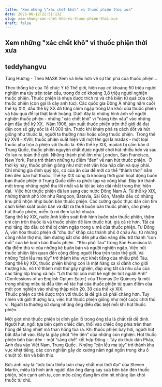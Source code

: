 ```yaml
---
title: "Xem những \"xác chết khô\" vì thuốc phiện thời xưa"
date: 2025-06-12T22:51:13Z
slug: xem-nhung-xac-chet-kho-vi-thuoc-phien-thoi-xua
draft: false
---
```


## Xem những "xác chết khô" vì thuốc phiện thời xưa

## teddyhangvu

Tùng Hương - Theo MASK
Xem và hiểu hơn về sự tàn phá của thuốc phiện...

Theo thống kê của Tổ chức Y tế Thế giới, hiện nay có khoảng 50 triệu người nghiện ma túy trên toàn cầu, trong đó có khoảng 3,8 triệu người nghiện thuốc phiện. 
Thuốc phiện là nhựa được trích ra và chế biến từ quả của cây thuốc phiện (còn gọi là cây anh túc). Các quốc gia Đông Á những năm cuối thế kỷ XIX, đầu thế kỷ XX đã từng chìm ngập trong làn khói của thuốc phiện và hậu quả để lại thật kinh hoàng.
Dưới đây là những hình ảnh về người nghiện thuốc phiện - những "xác chết khô" vì "nàng tiên nâu" vào những năm đầu thế kỷ XX.
​
Năm 1906, sản xuất thuốc phiện trên thế giới đã đạt đến con số gây sốc là 41.000 tấn. Trước khi khám phá ra cách đốt và hút giống như thuốc lá, người ta thường nhai hoặc uống thuốc phiện. 
​
Trong thế kỷ XVII - XVIII, thuốc phiện xuất hiện với một tên gọi là madak - một loại thuốc pha trộn á phiện với thuốc lá. 
Đến thế kỷ XIX, madak bị cấm bán ở Trung Quốc, thuốc phiện nguyên chất được người chơi hút nhiều hơn và sau đó lan ra toàn thế giới. 
Những thành phố lớn như London, San Francisco, New York, Paris trở thành những tụ điểm “đen” về nạn hút thuốc phiện.
​
Ở thời kỳ này, thuốc phiện giống như một nét văn hóa hấp dẫn và quý phái. Chỉ những gia đình quý tộc, có của ăn của để mới có thể “thảnh thơi” nằm bên đèn bàn hút thuốc. 
Thế kỷ XIX cũng là khoảng thời gian hoạt động buôn bán thuốc phiện ở Trung Quốc diễn ra phức tạp và công khai. Đây trở thành một trong những nghề thu lời nhất và là tội ác kéo dài nhất trong thời hiện đại.
​
Việc hút thuốc phiện đã lan sang các nước Đông Nam Á. Từ thế kỷ XIX, những thành phố lớn như Rangoon, Batavia, Sài Gòn, Manila đều có những khu phố nhộn nhịp buôn bán thuốc phiện. 
Các cường quốc thực dân còn tìm cách kiểm soát buôn bán và đặt ra thuế buôn bán thuốc phiện, cho phép hút thuốc phiện, miễn là nó đem lại lợi nhuận.  
​
Sang thế kỷ XIX, nước Anh kiểm soát tình hình buôn bán thuốc phiện, thậm chí còn trộn thuốc lá và thuốc phiện để làm thuốc hút, giá cả rẻ hơn. Tất cả mọi tầng lớp đều có thể bị chìm ngập trong u mê của thuốc phiện.
​
Từ Đông Á, văn hóa thuốc phiện đi “chu du” khắp các thành phố ở châu Âu, từ những công nhân thợ mỏ, làm đường sắt cho đến phu đào vàng đều trở thành “con mồi” của kẻ buôn bán thuốc phiện. 
​
“Khu phố Tàu” trong San Francisco là địa điểm thú vị của những kẻ buôn bán và người nghiện ngập. Việc hút thuốc phiện liên quan đến cộng đồng người Hoa trên toàn thế giới. Và những “căn lều ma túy” trở thành khu vực khét tiếng của nhiều phố Tàu.
​
Sang thế kỷ XIX, thuốc phiện không còn là mặt hàng xa xỉ dành cho giới thượng lưu, nó trở thành một thứ gây nghiện, đáp ứng tất cả nhu cầu của các tầng lớp trong xã hội. 
“Lời thú tội của một kẻ nghiện hút người Anh” (Confessions of an English Opium-Eater) của Thomas De Quincey là một trong những miêu tả đầu tiên về tác hại của thuốc phiện từ quan điểm của một con nghiện vào những thập niên 20, 30 của thế kỷ XIX.  
​
Thuốc phiện có thể được trộn với thuốc lá để giá cả phải chăng hơn. Tuy nhiên với giới thượng lưu, việc hút thuốc phiện giống như một cuộc chơi thú vị. Người ta thường sử dụng những ống điếu đặc biệt mỗi khi hút thuốc phiện. 

Một giọt nhỏ thuốc phiện bị dính gần lỗ trong ống tẩu là chất rất dễ dính. Người hút, ngồi tựa bên cạnh chiếc đèn, thổi vào chiếc ống phía trên than hồng để tăng nhiệt mà than hồng tỏa ra. ​Khi thuốc phiện bay hơi, người hút bắt đầu hít vào. Đây là giây phút "lên tiên" của những con nghiện.​​​
Hút thuốc phiện bên bàn đèn - một “sáng chế” kết hợp Đông - Tây do thực dân Pháp, Anh đưa vào Việt Nam, Trung Quốc.
​
Những “căn lều ma túy” trở thành khu vực khét tiếng, các con nghiện gầy dơ xương nằm ngả ngốn trong khu ổ chuột tồi tàn và bẩn thỉu.


Bức ảnh này là “bức bưu thiếp bán chạy nhất mọi thời đại” của Steven Martin, miêu tả hình ảnh người đàn ông đang say sưa bên bàn đèn thuốc phiện, bên cạnh anh ta, con mèo cũng đang lim dim hít những làn khói thuốc từ chủ.​